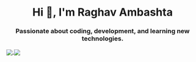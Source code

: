 <h1 align="center">Hi 👋, I'm Raghav Ambashta</h1>
<h3 align="center">Passionate about coding, development, and learning new technologies.</h3>


<!-- 
<h3 align="center">Connect with me on</h3>
<p align="center">
<a href="https://www.codechef.com/users/raghavambashta" target="blank"><img align="center" src="https://cdn.jsdelivr.net/npm/simple-icons@3.1.0/icons/codechef.svg" alt="raghavambashta" height="30" width="40" /></a>
<a href="https://www.hackerrank.com/raghavambashta" target="blank"><img align="center" src="https://raw.githubusercontent.com/rahuldkjain/github-profile-readme-generator/master/src/images/icons/Social/hackerrank.svg" alt="raghavambashta" height="30" width="40" /></a>
<a href="https://www.leetcode.com/raghavambashta" target="blank"><img align="center" src="https://raw.githubusercontent.com/rahuldkjain/github-profile-readme-generator/master/src/images/icons/Social/leet-code.svg" alt="raghavambashta" height="30" width="40" /></a>
</p> -->


<a href="https://github.com/raghavambashta/github-readme-stats">
  <img align="center" src="https://github-readme-stats.vercel.app/api?username=raghavambashta&show_icons=true&theme=radical" />
</a>
<a href="https://github.com/raghavambashta/github-readme-stats">
  <img align="center" src="https://github-readme-stats.vercel.app/api/top-langs/?username=raghavambashta&layout=compact" />
</a>
